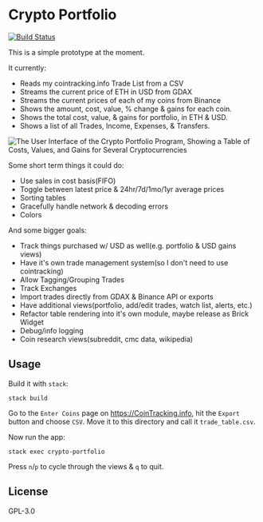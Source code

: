 # Crypto Portfolio

[![Build Status](https://travis-ci.org/prikhi/crypto-portfolio.svg?branch=master)](https://travis-ci.org/prikhi/crypto-portfolio)

This is a simple prototype at the moment.

It currently:

* Reads my cointracking.info Trade List from a CSV
* Streams the current price of ETH in USD from GDAX
* Streams the current prices of each of my coins from Binance
* Shows the amount, cost, value, % change & gains for each coin.
* Shows the total cost, value, & gains for portfolio, in ETH & USD.
* Shows a list of all Trades, Income, Expenses, & Transfers.

![The User Interface of the Crypto Portfolio Program, Showing a Table of Costs, Values, and Gains for Several Cryptocurrencies](http://bugs.sleepanarchy.com/projects/crypto-portfolio/repository/revisions/master/entry/screenshot.png "KSP Automation Screenshot")


Some short term things it could do:

* Use sales in cost basis(FIFO)
* Toggle between latest price & 24hr/7d/1mo/1yr average prices
* Sorting tables
* Gracefully handle network & decoding errors
* Colors

And some bigger goals:

* Track things purchased w/ USD as well(e.g. portfolio & USD gains views)
* Have it's own trade management system(so I don't need to use cointracking)
* Allow Tagging/Grouping Trades
* Track Exchanges
* Import trades directly from GDAX & Binance API or exports
* Have additional views(portfolio, add/edit trades, watch list, alerts, etc.)
* Refactor table rendering into it's own module, maybe release as Brick Widget
* Debug/info logging
* Coin research views(subreddit, cmc data, wikipedia)


## Usage

Build it with `stack`:

    stack build

Go to the `Enter Coins` page on https://CoinTracking.info, hit the `Export`
button and choose `CSV`. Move it to this directory and call it
`trade_table.csv`.

Now run the app:

    stack exec crypto-portfolio

Press `n`/`p` to cycle through the views & `q` to quit.


## License

GPL-3.0

